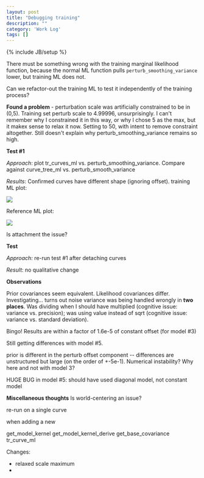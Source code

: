 ```yaml
---
layout: post
title: "Debugging training"
description: ""
category: 'Work Log'
tags: []
---
```

{% include JB/setup %}

There must be something wrong with the training marginal likelihood function, because the normal ML function pulls `perturb_smoothing_variance` lower, but training ML does not.

Can we refactor-out the training ML to test it independently of the training process?

**Found a problem** - perturbation scale was artificially constrained to be in (0,5).  Training set perturb scale to 4.99996, unsurprisingly.  I can't remember why I constrained it in this way, or why I chose 5 as the max, but it makex sense to relax it now.  Setting to 50, with intent to remove constraint altogether.  Still doesn't explain why perturb_smoothing_variance remains so high.  

**Test #1**

*Approach*: plot tr_curves_ml vs. perturb_smoothing_variance.  Compare against curve_tree_ml vs. perturb_smooth_variance

*Results*: Confirmed curves have different shape (ignoring offset).  training ML plot:
    
![]({{site.baseurl}}/img/2014-03-23-train_ml_vs_perturb_smoothing_variance.png)

Reference ML plot:

![]({{site.baseurl}}/img/2014-03-23-reference_ml_vs_perturb_smoothing_variance.png)




Is attachment the issue?

**Test**

*Approach:* re-run test #1 after detaching curves

*Result:* no qualitative change

**Observations**

Prior covariances seem equivalent.
Likelihood covariances differ.  Investigating...  turns out noise variance was being handled wrongly in **two places**.  Was dividing when I should have multiplied (cognitive issue: variance vs. precision); was using value instead of sqrt (cognitive issue: variance vs. standard deviation).

Bingo!  Results are within a factor of 1.6e-5 of constant offset (for model #3)

Still getting differences with model #5.

prior is different in the perturb offset component -- differences are unstructured but large (on the order of +-5e-1).  Numerical instability?  Why here and not with model 3?

HUGE BUG in model #5: should have used diagonal model, not constant model

**Miscellaneous thoughts**
Is world-centering an issue?

re-run on a single curve

when adding a new 

get_model_kernel
get_model_kernel_derive
get_base_covariance
tr_curve_ml

Changes:
* relaxed scale maximum
* 
